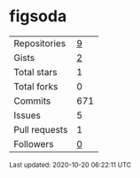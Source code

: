 # figsoda

<table>
    <tr>
        <td>Repositories</td>
        <td><a href="https://github.com/figsoda?tab=repositories">9</a></td>
    </tr>
    <tr>
        <td>Gists</td>
        <td><a href="https://gist.github.com/figsoda">2</a></td>
    </tr>
    <tr>
        <td>Total stars</td>
        <td>1</td>
    </tr>
    <tr>
        <td>Total forks</td>
        <td>0</td>
    </tr>
    <tr>
        <td>Commits</td>
        <td>671</td>
    </tr>
    <tr>
        <td>Issues</td>
        <td>5</td>
    </tr>
    <tr>
        <td>Pull requests</td>
        <td>1</td>
    </tr>
    <tr>
        <td>Followers</td>
        <td><a href="https://github.com/figsoda?tab=followers">0</a></td>
    </tr>
</table>

<sub>Last updated: 2020-10-20 06:22:11 UTC</sub>
